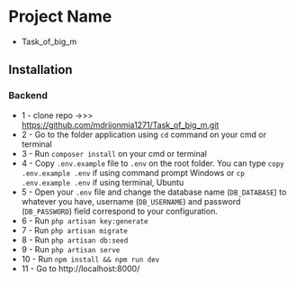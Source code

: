 # Project Name
* Task_of_big_m

## Installation
### Backend
* 1 - clone repo ->>> https://github.com/mdrijonmia1271/Task_of_big_m.git
* 2 - Go to the folder application using `cd` command on your cmd or terminal
* 3 - Run `composer install` on your cmd or terminal
* 4 - Copy `.env.example` file to `.env` on the root folder. You can type `copy .env.example .env` if using command prompt Windows or `cp     
      .env.example .env` if using terminal, Ubuntu
* 5 - Open your `.env` file and change the database name (`DB_DATABASE`) to whatever you have, username (`DB_USERNAME`) and password 
      (`DB_PASSWORD`) field correspond to your configuration.
* 6 - Run `php artisan key:generate`
* 7 - Run `php artisan migrate`
* 8 - Run `php artisan db:seed`
* 9 - Run `php artisan serve`
* 10 - Run `npm install && npm run dev`
* 11 - Go to http://localhost:8000/

